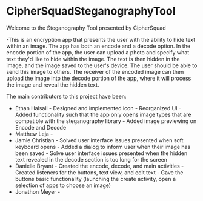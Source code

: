 # CipherSquadSteganographyTool
Welcome to the Steganography Tool presented by CipherSquad

-This is an encryption app that presents the user with the ability to hide text within an image. The app has both an encode and a decode option. In the encode portion of the app, the user can upload a photo and specify what text they'd like to hide within the image. The text is then hidden in the image, and the image saved to the user's device. The user should be able to send this image to others. The receiver of the encoded image can then upload the image into the decode portion of the app, where it will process the image and reveal the hidden text.
  
The main contributors to this project have been:

  - Ethan Halsall   -   Designed and implemented icon
                    -   Reorganized UI
                    -   Added functionality such that the app only opens image types that are compatible with the steganography library
                    -   Added image previewing on Encode and Decode
  - Matthew Leja    -   
  - Jamie Christian -   Solved user interface issues presented when soft keyboard opens
                    -   Added a dialog to inform user when their image has been saved
                    -   Solve user interface issues presented when the hidden text revealed in the decode section is too long for the screen
  - Danielle Bryant -   Created the encode, decode, and main activities
                    -   Created listeners for the buttons, text view, and edit text
                    -   Gave the buttons basic functionality (launching the create activity, open a selection of apps to choose an image)
  - Jonathon Meyer  -   

